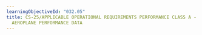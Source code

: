 ```yaml
---
learningObjectiveId: "032.05"
title: CS-25/APPLICABLE OPERATIONAL REQUIREMENTS PERFORMANCE CLASS A - USE OF
  AEROPLANE PERFORMANCE DATA
---
```

